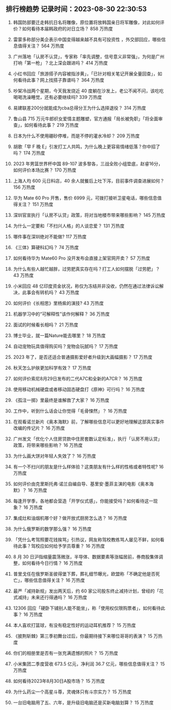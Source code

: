 
## 排行榜趋势 记录时间：2023-08-30 22:30:53
  
  1. 韩国防部要迁走韩抗日名将雕像，原位置将放韩国亲日将军雕像，对此如何评价？如何看待本届韩政府的对日立场？ 858 万热度
    
  2. 雷蒙多称部分美企表示中国变得越来越不具有可投资性 ，外交部回应，哪些信息值得关注？ 564 万热度
    
  3. 广州落地「认房不认贷」，专家称「率先调整，信号意义非常强」，为何是广州打响「第一枪」？北上深会跟进吗？ 414 万热度
    
  4. 小红书回应「旅游搭子内容被指涉黄」，「已针对相关笔记开展全量回查」，如何看待此事？网上找搭子靠谱吗？ 364 万热度
    
  5. 吵架冷战两个星期，今天我发烧近 40 度躺在沙发上，老公不闻不问，该吃吃喝喝洗澡睡觉，还有必要继续吗? 339 万热度
    
  6. 易建联差200分就能成为cba总得分王为什么选择退役？ 314 万热度
    
  7. 鲁山县 715 万元牛郎织女爱情主题雕塑，官方通报「局长被免职」「将全面审查」，如何看待此事？ 219 万热度
    
  8. 日本为什么不使用硼砂停堆，而是不停的灌水冷却？ 209 万热度
    
  9. 胡歌「早 F 晚 E」引发打工人共鸣，为什么晚上更容易情绪低落？你中招了吗？ 174 万热度
    
  10. 2023 年男篮世界杯中国 89-107 波多黎各，三战全败小组垫底，赵睿16分，如何评价本场比赛？ 170 万热度
    
  11. 上海人均 600 元日料店，40 余人就餐后上吐下泻，目前事件调查进展如何？ 156 万热度
    
  12. 华为 Mate 60 Pro 开售，售价 6999 元，可拨打接听卫星电话，哪些信息值得关注？ 151 万热度
    
  13. 深圳官宣执行「认房不认贷」政策，将对当地楼市带来哪些影响？ 145 万热度
    
  14. 为什么一定要和「不扫兴人格」的人谈恋爱？ 131 万热度
    
  15. 哪件事在深圳绝对不能做? 117 万热度
    
  16. 《三体》算硬科幻吗？ 74 万热度
    
  17. 如何看待华为 Mate60 Pro 没开发布会直接上架官网开卖？ 57 万热度
    
  18. 为什么有些人越忙越胖，过劳肥真实存在吗？打工人如何摆脱「过劳肥」？ 43 万热度
    
  19. 小米回应 48 亿印度资金状况，称仅为冻结并非没收，仍然在通过法律诉讼解决，此事会有转机吗？ 43 万热度
    
  20. 如何评价《长相思》里杨紫的演技? 43 万热度
    
  21. 机器学习中的“可解释性”该作何解释？ 36 万热度
    
  22. 面试的时候看长相吗？ 21 万热度
    
  23. 博士毕业，就一篇Nature能去哪里？ 18 万热度
    
  24. 自动宠物玩具值得购买吗？宠物会玩腻吗？ 17 万热度
    
  25. 2023 年了，是否还适合普通摄影爱好者升级到大画幅摄影？ 17 万热度
    
  26. 秋天怎么护肤更加科学有效？ 17 万热度
    
  27. 如何评价索尼8月29日发布的二代A7C和全新的A7CR？ 16 万热度
    
  28. 使用移动机械硬盘或者移动固态硬盘打《原神》可行吗？ 16 万热度
    
  29. 《孤注一掷》里最终是谁解救了大家？ 16 万热度
    
  30. 工作中，听到什么话会让你觉得「毛骨悚然」？ 16 万热度
    
  31. 在观看诺兰新片《奥本海默》前，了解哪些信息可以更好地理解这部真实事件改编的传记片？ 16 万热度
    
  32. 广州发文「优化个人住房贷款中住房套数认定标准」，执行「认房不用认贷」政策，将带来哪些影响？ 16 万热度
    
  33. 为什么画大饼对年轻人失效了？ 16 万热度
    
  34. 有一个不扫兴的朋友是什么样体验？这类朋友有什么样的性格或者特性呢? 16 万热度
    
  35. 如何评价由克里斯托弗·诺兰自编自导、基里安·墨菲主演的电影《奥本海默》？ 16 万热度
    
  36. 每逢开学季，各地都会营造「开学仪式感」，你能接受吗？如何看待这一现象？ 16 万热度
    
  37. 集成灶和油烟机哪个好？做开放式厨房怎么选？ 16 万热度
    
  38. 为什么俄罗斯的数学那么强？ 16 万热度
    
  39. 「凭什么考驾照要花钱挨骂」引热议，网友称驾校教练骂人屡见不鲜，如何看待此事？驾校应如何给予学员尊重？ 16 万热度
    
  40. 8 月 30 日沪指缩量震荡微涨，半导体、数据要素等涨幅居前，券商股集体调整，如何看待今日行情？ 16 万热度
    
  41. 普里戈任在俄罗斯圣彼得堡下葬，葬礼细节曝光，欧盟称「不确定他是否死亡」，哪些信息值得关注？ 16 万热度
    
  42. 最严「减持新规」发出两天后，约 60 家公司股东终止减持计划，曾经的「花式减持」未来还行得通吗？ 16 万热度
    
  43. 12306 回应「硬卧下铺别人能不能坐」，称「使用权仅限购票者」，如何看待此事？ 16 万热度
    
  44. 本人喜欢打篮球，有没有稳定性好的运动耳机推荐？ 15 万热度
    
  45. 《披荆斩棘》第三季初舞台过后，你最期待接下来哪位哥哥的表演？ 15 万热度
    
  46. 你们的相册里是否有一张充满遗憾的照片？ 15 万热度
    
  47. 小米集团二季度营收 673.5 亿元，净利润 36.7 亿元，哪些信息值得关注？ 15 万热度
    
  48. 如何看待2023年8月30日A股市场？ 15 万热度
    
  49. 为什么药尘一个高星斗尊，灵魂体只有斗宗实力？ 15 万热度
    
  50. 一台旧电脑用了五、六年，是升级旧电脑还是买新电脑划算？ 15 万热度
    